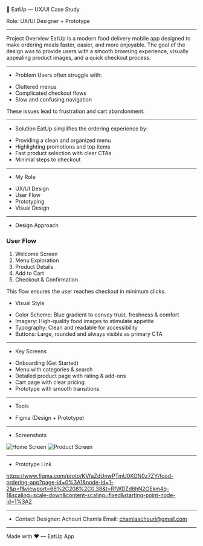 🍔 EatUp — UX/UI Case Study

Role: UX/UI Designer + Prototype

---

 Project Overview
EatUp is a modern food delivery mobile app designed to make ordering meals faster, easier, and more enjoyable. The goal of the design was to provide users with a smooth browsing experience, visually appealing product images, and a quick checkout process.

---
 * Problem
Users often struggle with:
- Cluttered menus
- Complicated checkout flows
- Slow and confusing navigation

These issues lead to frustration and cart abandonment.

---

* Solution
EatUp simplifies the ordering experience by:
- Providing a clean and organized menu
- Highlighting promotions and top items
- Fast product selection with clear CTAs
- Minimal steps to checkout

---

* My Role
- UX/UI Design
- User Flow
- Prototyping
- Visual Design

---

* Design Approach

### User Flow
1. Welcome Screen
2. Menu Exploration
3. Product Details
4. Add to Cart
5. Checkout & Confirmation

This flow ensures the user reaches checkout in minimum clicks.

* Visual Style
- Color Scheme: Blue gradient to convey trust, freshness & comfort
- Imagery: High-quality food images to stimulate appetite
- Typography: Clean and readable for accessibility
- Buttons: Large, rounded and always visible as primary CTA

---

* Key Screens
- Onboarding (Get Started)
- Menu with categories & search
- Detailed product page with rating & add-ons
- Cart page with clear pricing
- Prototype with smooth transitions

---

* Tools
- Figma (Design + Prototype)

---

 * Screenshots


![Home Screen](screenshots/Screenshot1.png)
![Product Screen](screenshots/Screenshot2.png)

---

* Prototype Link

https://www.figma.com/proto/KVfaZdUnwPTmU0KON0z7ZY/food-ordering-app?page-id=0%3A1&node-id=1-2&p=f&viewport=66%2C208%2C0.38&t=RfWDZd6hN2GEkm4q-1&scaling=scale-down&content-scaling=fixed&starting-point-node-id=1%3A2

---



* Contact
Designer: Achouri Chamla
 Email: chamlaachouri@gmail.com

---

Made with ❤️ — EatUp App
